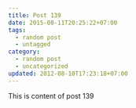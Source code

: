 ```yaml
---
title: Post 139
date: 2015-08-11T20:25:22+07:00
tags:
  - random post
  - untagged
category:
  - random post
  - uncategorized
updated: 2012-08-10T17:23:18+07:00
---
```

This is content of post 139